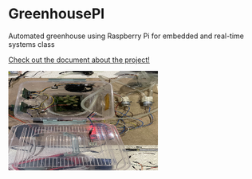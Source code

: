 # GreenhousePI
Automated greenhouse using Raspberry Pi for embedded and real-time systems class

[Check out the document about the project!](main.pdf)

<img src="ghouse1.jpg" alt="Greenhouse Prototype - img1" width="300" height="200">
